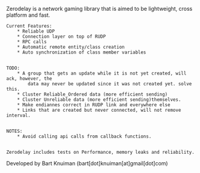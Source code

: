 

Zerodelay is a network gaming library that is aimed to be lightweight, cross platform and fast.

	Current Features:
		* Reliable UDP
		* Connection layer on top of RUDP
		* RPC calls
		* Automatic remote entity/class creation
		* Auto synchronization of class member variables


	TODO: 
		* A group that gets an update while it is not yet created, will ack, however, the
			data may never be updated since it was not created yet. solve this.
		* Cluster Reliable_Ordered data (more efficient sending)
		* Cluster Unreliable data (more efficient sending)themselves.
		* Make endiannes correct in RUDP link and everywhere else
		* Links that are created but never connected, will not remove interval.


	NOTES:
		* Avoid calling api calls from callback functions.


	Zerodelay includes tests on Performance, memory leaks and reliability.


Developed by Bart Knuiman (bart[dot]knuiman[at]gmail[dot]com)